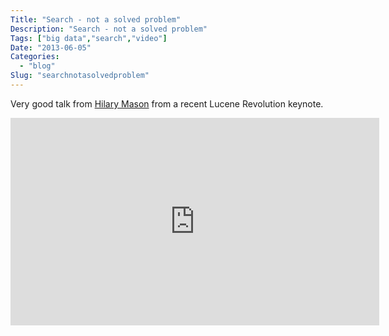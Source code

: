 ```yaml
---
Title: "Search - not a solved problem"
Description: "Search - not a solved problem"
Tags: ["big data","search","video"]
Date: "2013-06-05"
Categories:
  - "blog"
Slug: "searchnotasolvedproblem"
---
```

<p>Very good talk from <a href="http://www.hilarymason.com/" title="Hilary Mason" target="_blank">Hilary Mason</a> from a recent Lucene Revolution keynote.</p><p><iframe width="590" height="332" src="http://www.youtube.com/embed/jVMWT7I3ATM?feature=oembed" frameborder="0" allowfullscreen></iframe></p>
